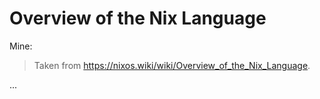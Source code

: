 # Overview of the Nix Language

Mine:
> Taken from <https://nixos.wiki/wiki/Overview_of_the_Nix_Language>.

...
